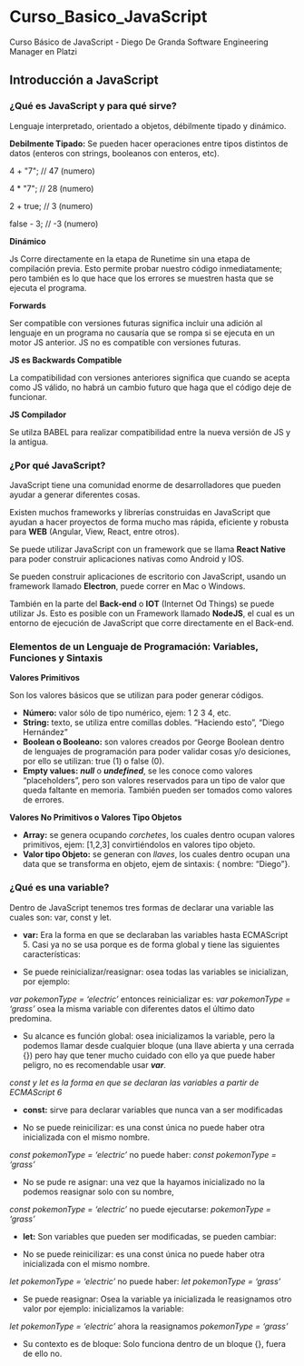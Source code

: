# Curso_Basico_JavaScript
Curso Básico de JavaScript - Diego De Granda  Software Engineering Manager en Platzi

## Introducción a JavaScript
### ¿Qué es JavaScript y para qué sirve?

Lenguaje interpretado, orientado a objetos, débilmente tipado y dinámico.

**Debilmente Tipado:**
Se pueden hacer operaciones entre tipos distintos de datos (enteros con strings, booleanos con enteros, etc).

4 + "7"; // 47 (numero)

4 * "7"; // 28 (numero)

2 + true; // 3 (numero)

false - 3; // -3 (numero)


**Dinámico**

Js Corre directamente en la etapa de Runetime sin una etapa de compilación previa. Esto permite probar nuestro código inmediatamente; pero también es lo que hace que los errores se muestren hasta que se ejecuta el programa.


**Forwards**

Ser compatible con versiones futuras significa incluir una adición al lenguaje en un programa no causaría que se rompa si se ejecuta en un motor JS anterior. JS no es compatible con versiones futuras.

**JS es Backwards Compatible**

La compatibilidad con versiones anteriores significa que cuando se acepta como JS válido, no habrá un cambio futuro que haga que el código deje de funcionar.

**JS Compilador**

Se utilza BABEL para realizar compatibilidad entre la nueva versión de JS y la antigua.

### ¿Por qué JavaScript?

JavaScript tiene una comunidad enorme de desarrolladores que pueden ayudar a generar diferentes cosas.

Existen muchos frameworks y librerías construidas en JavaScript que ayudan a hacer proyectos de forma mucho mas rápida, eficiente y robusta para **WEB** (Angular, View, React, entre otros).

Se puede utilizar JavaScript con un framework que se llama **React Native** para poder construir aplicaciones nativas como Android y IOS.

Se pueden construir aplicaciones de escritorio con JavaScript, usando un framework llamado **Electron**, puede correr en Mac o Windows.

También en la parte del **Back-end** o **IOT** (Internet Od Things) se puede utilizar Js. Esto es posible con un Framework llamado **NodeJS**, el cual es un entorno de ejecución de JavaScript que corre directamente en el Back-end.

### Elementos de un Lenguaje de Programación: Variables, Funciones y Sintaxis

**Valores Primitivos** 

Son los valores básicos que se utilizan para poder generar códigos.

* **Número:** valor sólo de tipo numérico, ejem: 1 2 3 4, etc.
* **String:** texto, se utiliza entre comillas dobles. “Haciendo esto”, “Diego Hernández”
* **Boolean o Booleano:** son valores creados por George Boolean dentro de lenguajes de programación para poder validar cosas y/o desiciones, por ello se utilizan: true (1) o false (0).
* **Empty values:** ***null*** o ***undefined***, se les conoce como valores “placeholders”, pero son valores reservados para un tipo de valor que queda faltante en memoria. También pueden ser tomados como valores de errores.

**Valores No Primitivos o Valores Tipo Objetos**

* **Array:** se genera ocupando *corchetes*, los cuales dentro ocupan valores primitivos, ejem: [1,2,3] convirtiéndolos en valores tipo objeto.
* **Valor tipo Objeto:** se generan con *llaves*, los cuales dentro ocupan una data que se transforma en objeto, ejem de sintaxis: { nombre: “Diego”}.

### ¿Qué es una variable?

Dentro de JavaScript tenemos tres formas de declarar una variable las cuales son: var, const y let.

* **var:** Era la forma en que se declaraban las variables hasta ECMAScript 5. Casi ya no se usa porque es de forma global y tiene las siguientes características:

- Se puede reinicializar/reasignar: osea todas las variables se inicializan, 
por ejemplo: 

*var pokemonType = ‘electric’* entonces reinicializar es: *var pokemonType = ‘grass’* osea la misma variable con diferentes datos el último dato predomina. 

- Su alcance es función global: osea inicializamos la variable, pero la podemos llamar desde cualquier bloque (una llave abierta y una cerrada {}) pero hay que tener mucho cuidado con ello ya que puede haber peligro, no es recomendable usar ***var***.


*const y let es la forma en que se declaran las variables a partir de ECMAScript 6*

* **const:** sirve para declarar variables que nunca van a ser modificadas

- No se puede reinicilizar: es una const única no puede haber otra inicializada con el mismo nombre. 

*const pokemonType = ‘electric’* no puede haber: *const pokemonType = ‘grass’*

- No se pude re asignar: una vez que la hayamos inicializado no la podemos reasignar solo con su nombre, 

*const pokemonType = ‘electric’* no puede ejecutarse: *pokemonType = ‘grass’*

* **let:** Son variables que pueden ser modificadas, se pueden cambiar:

- No se puede reinicilizar: es una const única no puede haber otra inicializada con el mismo nombre. 

*let pokemonType = ‘electric’* no puede haber: *let pokemonType = ‘grass’*

- Se puede reasignar: Osea la variable ya inicializada le reasignamos otro valor por ejemplo: inicializamos la variable: 

*let pokemonType = ‘electric’* ahora la reasignamos *pokemonType = ‘grass’*

- Su contexto es de bloque: Solo funciona dentro de un bloque {}, fuera de ello no.